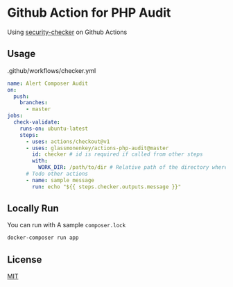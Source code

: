 #  Github Action for PHP Audit
Using [security-checker](https://github.com/sensiolabs/security-checker) on Github Actions

## Usage

.github/workflows/checker.yml
```yaml
name: Alert Composer Audit
on:
  push:
    branches:
      - master
jobs:
  check-validate:
    runs-on: ubuntu-latest
    steps:
      - uses: actions/checkout@v1
      - uses: glassmonenkey/actions-php-audit@master
        id: checker # id is required if called from other steps
        with:
          WORK_DIR: /path/to/dir # Relative path of the directory where composer.lock exists
      # Todo other actions
      - name: sample message
        run: echo "${{ steps.checker.outputs.message }}"
```

## Locally Run
You can run with A sample `composer.lock`
```bash
docker-composer run app
```

## License
[MIT](https://github.com/tcnksm/tool/blob/master/LICENCE)
